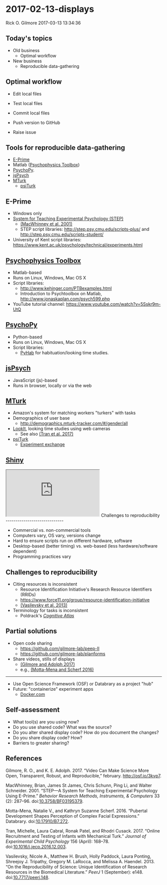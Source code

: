 2017-02-13-displays
================
Rick O. Gilmore
2017-03-13 13:34:36

Today's topics
--------------

-   Old business
    -   Optimal workflow
-   New business
    -   Reproducible data-gathering

Optimal workflow
----------------

-   Edit local files
-   Test local files
-   Commit local files

-   Push version to GitHub
-   Raise issue

Tools for reproducible data-gathering
-------------------------------------

-   [E-Prime](https://www.pstnet.com/eprime.cfm)
-   Matlab ([Psychophysics Toolbox](http://psychtoolbox.org/))
-   [PsychoPy](http://www.psychopy.org/).
-   [jsPsych](http://www.jspsych.org/)
-   [MTurk](https://www.mturk.com/mturk/welcome)
    -   [psiTurk](https://psiturk.org/)

E-Prime
-------

-   Windows only
-   [System for Teaching Experimental Psychology (STEP)](http://step.psy.cmu.edu/)
    -   [(MacWhinney et al. 2001)](http://doi.org/10.3758/BF03195379)
    -   STEP script libraries: <http://step.psy.cmu.edu/scripts-plus/> and <http://step.psy.cmu.edu/scripts-student/>
-   University of Kent script libraries: <https://www.kent.ac.uk/psychology/technical/experiments.html>

[Psychophysics Toolbox](http://psychtoolbox.org/)
-------------------------------------------------

-   Matlab-based
-   Runs on Linux, Windows, Mac OS X
-   Script libraries:
    -   <http://www.kehinger.com/PTBexamples.html>
    -   Introduction to Psychtoolbox on Matlab, <http://www.jonaskaplan.com/psych599.php>
-   YouTube tutorial channel: <https://www.youtube.com/watch?v=5Sskr9m-UtQ>

[PsychoPy](http://www.psychopy.org/)
------------------------------------

-   Python-based
-   Runs on Linux, Windows, Mac OS X
-   Script libraries:
    -   [PyHab](https://github.com/jfkominsky/PyHab) for habituation/looking time studies.

[jsPsych](http://www.jspsych.org/)
----------------------------------

-   JavaScript (js)-based
-   Runs in browser, locally or via the web

[MTurk](https://www.mturk.com/mturk/welcome)
--------------------------------------------

-   Amazon's system for matching workers "turkers" with tasks
-   Demographics of user base
    -   <http://demographics.mturk-tracker.com/#/gender/all>
-   [LookIt](https://lookit.mit.edu/), looking time studies using web cameras
    -   See also [(Tran et al. 2017)](http://doi.org/10.1016/j.jecp.2016.12.003)
-   [psiTurk](https://psiturk.org/)
    -   [Experiment exchange](https://psiturk.org/ee/)

[Shiny](https://github.com/daattali/shinyforms)
-----------------------------------------------

<iframe src="https://daattali.com/shiny/mimic-google-form/">
</iframe>
Challenges to reproducibility
-----------------------------

-   Commercial vs. non-commercial tools
-   Computers vary, OS vary, versions change
-   Hard to ensure scripts run on different hardware, software
-   Desktop-based (better timing) vs. web-based (less hardware/software dependent)
-   Programming practices vary

Challenges to reproducibility
-----------------------------

-   Citing resources is inconsistent
    -   Resource Identification Initiative's Research Resource Identifiers (RRIDs)
    -   <https://www.force11.org/group/resource-identification-initiative>
    -   [(Vasilevsky et al. 2013)](http://doi.org/10.7717/peerj.148)
-   Terminology for tasks is inconsistent
    -   Poldrack's [*Cognitive Atlas*](http://www.cognitiveatlas.org/tasks/a)

Partial solutions
-----------------

-   Open code sharing
    -   <https://github.com/gilmore-lab/peep-II>
    -   <https://github.com/gilmore-lab/planforms>
-   Share videos, stills of displays
    -   [(Gilmore and Adolph 2017)](http://http://osf.io/3kvp7)
    -   e.g., [(Motta-Mena and Scherf 2016)](https://doi.org/10.17910/B7.272)

------------------------------------------------------------------------

-   Use Open Science Framework (OSF) or Databrary as a project "hub"
-   Future: "containerize" experiment apps
    -   [Docker.com](https://www.docker.com/)

Self-assessment
---------------

-   What tool(s) are you using now?
-   Do you use shared code? What was the source?
-   Do you alter shared display code? How do you document the changes?
-   Do you share display code? How?
-   Barriers to greater sharing?

References
----------

Gilmore, R. O., and K. E. Adolph. 2017. “Video Can Make Science More Open, Transparent, Robust, and Reproducible,” february. <http://osf.io/3kvp7>.

MacWhinney, Brian, James St James, Chris Schunn, Ping Li, and Walter Schneider. 2001. “STEP—A System for Teaching Experimental Psychology Using E-Prime.” *Behavior Research Methods, Instruments, & Computers* 33 (2): 287–96. doi:[10.3758/BF03195379](https://doi.org/10.3758/BF03195379).

Motta-Mena, Natalie V., and Kathryn Suzanne Scherf. 2016. “Pubertal Development Shapes Perception of Complex Facial Expressions.” Databrary. doi:[10.17910/B7.272](https://doi.org/10.17910/B7.272).

Tran, Michelle, Laura Cabral, Ronak Patel, and Rhodri Cusack. 2017. “Online Recruitment and Testing of Infants with Mechanical Turk.” *Journal of Experimental Child Psychology* 156 (April): 168–78. doi:[10.1016/j.jecp.2016.12.003](https://doi.org/10.1016/j.jecp.2016.12.003).

Vasilevsky, Nicole A., Matthew H. Brush, Holly Paddock, Laura Ponting, Shreejoy J. Tripathy, Gregory M. LaRocca, and Melissa A. Haendel. 2013. “On the Reproducibility of Science: Unique Identification of Research Resources in the Biomedical Literature.” *PeerJ* 1 (September): e148. doi:[10.7717/peerj.148](https://doi.org/10.7717/peerj.148).
